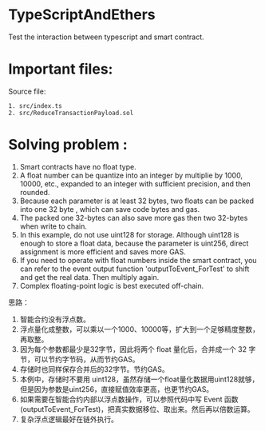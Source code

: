 # TypeScriptAndEthers
Test the interaction between typescript and smart contract.

# Important files:

Source file:
```
1. src/index.ts
2. src/ReduceTransactionPayload.sol
```



# Solving problem :

1. Smart contracts have no float type.
2. A float number can be quantize into an integer by multiplie by 1000, 10000, etc., expanded to an integer with sufficient precision, and then rounded.
3. Because each parameter is at least 32 bytes, two floats can be packed into one 32 byte , which can save code bytes and gas.
4. The packed one 32-bytes can also save more gas then two 32-bytes when write to chain.
5. In this example, do not use uint128 for storage. Although uint128 is enough to store a float data, because the parameter is uint256, direct assignment is more efficient and saves more GAS.
6. If you need to operate with float numbers inside the smart contract, you can refer to the event output function 'outputToEvent_ForTest' to shift and get the real data. Then multiply again.
7. Complex floating-point logic is best executed off-chain.

思路：
1. 智能合约没有浮点数。
2. 浮点量化成整数，可以乘以一个1000、10000等，扩大到一个足够精度整数，再取整。
3. 因为每个参数都最少是32字节，因此将两个 float 量化后，合并成一个 32 字节，可以节约字节码，从而节约GAS。
4. 存储时也同样保存合并后的32字节。节约GAS。
5. 本例中，存储时不要用 uint128，虽然存储一个float量化数据用uint128就够，但是因为参数是uint256，直接赋值效率更高，也更节约GAS。
6. 如果需要在智能合约内部以浮点数操作，可以参照代码中写 Event 函数(outputToEvent_ForTest)，把真实数据移位、取出来。然后再以倍数运算。
7. 复杂浮点逻辑最好在链外执行。
